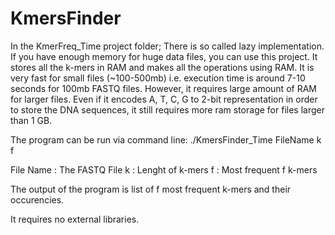 # KmersFinder

In the KmerFreq_Time project folder; There is so called lazy implementation. 
If you have enough memory for huge data files, you can use this project. 
It stores all the k-mers in RAM and makes all the operations using RAM. 
It is very fast for small files (~100-500mb) i.e. execution time is around 7-10 seconds for 100mb FASTQ files. 
However, it requires large amount of RAM for larger files. 
Even if it encodes A, T, C, G to 2-bit representation in order to store the DNA sequences,
it still requires more ram storage for files larger than 1 GB.

The program can be run via command line:
./KmersFinder_Time FileName k f

File Name : The FASTQ File
k : Lenght of k-mers
f : Most frequent f k-mers

The output of the program is list of f most frequent k-mers and their occurencies.

It requires no external libraries.
